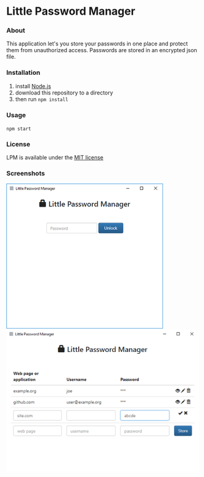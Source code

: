 # Little Password Manager

### About

This application let's you store your passwords in one place and protect them from unauthorized access. Passwords are stored in an encrypted json file.

### Installation

1. install [Node.js](https://nodejs.org/)
2. download this repository to a directory
3. then run `npm install`

### Usage

`npm start`

### License

LPM is available under the [MIT license](LICENSE)

### Screenshots

![Screenshot 1](screenshot1.png)
![Screenshot 2](screenshot2.png)
